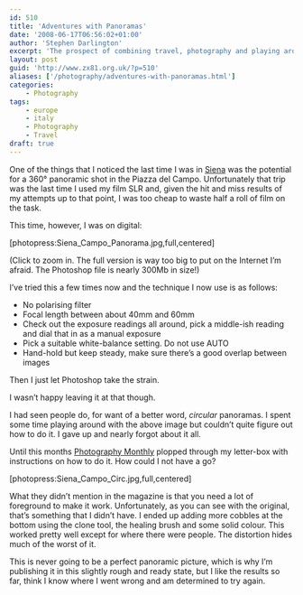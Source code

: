 ```yaml
---
id: 510
title: 'Adventures with Panoramas'
date: '2008-06-17T06:56:02+01:00'
author: 'Stephen Darlington'
excerpt: 'The prospect of combining travel, photography and playing around with software was just too compelling not to try.'
layout: post
guid: 'http://www.zx81.org.uk/?p=510'
aliases: ['/photography/adventures-with-panoramas.html']
categories:
    - Photography
tags:
    - europe
    - italy
    - Photography
    - Travel
draft: true
---
```


One of the things that I noticed the last time I was in [Siena](http://www.zx81.org.uk/travel/siena-tuscany-italy.html) was the potential for a 360° panoramic shot in the Piazza del Campo. Unfortunately that trip was the last time I used my film SLR and, given the hit and miss results of my attempts up to that point, I was too cheap to waste half a roll of film on the task.

This time, however, I was on digital:

\[photopress:Siena\_Campo\_Panorama.jpg,full,centered\]

(Click to zoom in. The full version is way too big to put on the Internet I’m afraid. The Photoshop file is nearly 300Mb in size!)

I’ve tried this a few times now and the technique I now use is as follows:

- No polarising filter
- Focal length between about 40mm and 60mm
- Check out the exposure readings all around, pick a middle-ish reading and dial that in as a manual exposure
- Pick a suitable white-balance setting. Do not use AUTO
- Hand-hold but keep steady, make sure there’s a good overlap between images

Then I just let Photoshop take the strain.

I wasn’t happy leaving it at that though.

I had seen people do, for want of a better word, *circular* panoramas. I spent some time playing around with the above image but couldn’t quite figure out how to do it. I gave up and nearly forgot about it all.

Until this months [Photography Monthly](http://www.photographymonthly.com/) plopped through my letter-box with instructions on how to do it. How could I not have a go?

\[photopress:Siena\_Campo\_Circ.jpg,full,centered\]

What they didn’t mention in the magazine is that you need a lot of foreground to make it work. Unfortunately, as you can see with the original, that’s something that I didn’t have. I ended up adding more cobbles at the bottom using the clone tool, the healing brush and some solid colour. This worked pretty well except for where there were people. The distortion hides much of the worst of it.

This is never going to be a perfect panoramic picture, which is why I’m publishing it in this slightly rough and ready state, but I like the results so far, think I know where I went wrong and am determined to try again.